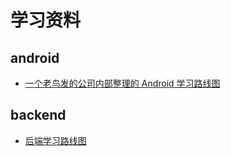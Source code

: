 # 学习资料

## android

* [一个老鸟发的公司内部整理的 Android 学习路线图](https://www.diycode.cc/topics/122)

## backend
* [后端学习路线图](https://github.com/xirong/my-backend)